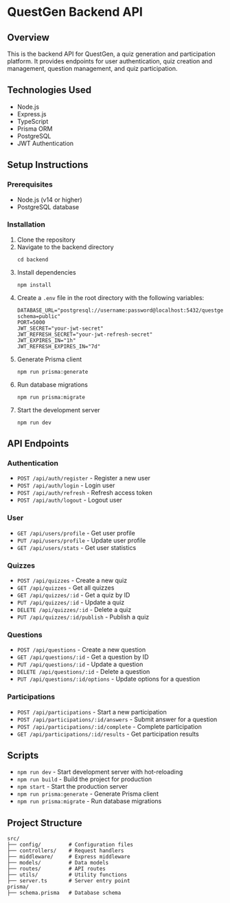 # QuestGen Backend API

## Overview

This is the backend API for QuestGen, a quiz generation and participation platform. It provides endpoints for user authentication, quiz creation and management, question management, and quiz participation.

## Technologies Used

- Node.js
- Express.js
- TypeScript
- Prisma ORM
- PostgreSQL
- JWT Authentication

## Setup Instructions

### Prerequisites

- Node.js (v14 or higher)
- PostgreSQL database

### Installation

1. Clone the repository
2. Navigate to the backend directory
   ```
   cd backend
   ```
3. Install dependencies
   ```
   npm install
   ```
4. Create a `.env` file in the root directory with the following variables:
   ```
   DATABASE_URL="postgresql://username:password@localhost:5432/questgen?schema=public"
   PORT=5000
   JWT_SECRET="your-jwt-secret"
   JWT_REFRESH_SECRET="your-jwt-refresh-secret"
   JWT_EXPIRES_IN="1h"
   JWT_REFRESH_EXPIRES_IN="7d"
   ```
5. Generate Prisma client
   ```
   npm run prisma:generate
   ```
6. Run database migrations
   ```
   npm run prisma:migrate
   ```
7. Start the development server
   ```
   npm run dev
   ```

## API Endpoints

### Authentication

- `POST /api/auth/register` - Register a new user
- `POST /api/auth/login` - Login user
- `POST /api/auth/refresh` - Refresh access token
- `POST /api/auth/logout` - Logout user

### User

- `GET /api/users/profile` - Get user profile
- `PUT /api/users/profile` - Update user profile
- `GET /api/users/stats` - Get user statistics

### Quizzes

- `POST /api/quizzes` - Create a new quiz
- `GET /api/quizzes` - Get all quizzes
- `GET /api/quizzes/:id` - Get a quiz by ID
- `PUT /api/quizzes/:id` - Update a quiz
- `DELETE /api/quizzes/:id` - Delete a quiz
- `PUT /api/quizzes/:id/publish` - Publish a quiz

### Questions

- `POST /api/questions` - Create a new question
- `GET /api/questions/:id` - Get a question by ID
- `PUT /api/questions/:id` - Update a question
- `DELETE /api/questions/:id` - Delete a question
- `PUT /api/questions/:id/options` - Update options for a question

### Participations

- `POST /api/participations` - Start a new participation
- `POST /api/participations/:id/answers` - Submit answer for a question
- `POST /api/participations/:id/complete` - Complete participation
- `GET /api/participations/:id/results` - Get participation results

## Scripts

- `npm run dev` - Start development server with hot-reloading
- `npm run build` - Build the project for production
- `npm start` - Start the production server
- `npm run prisma:generate` - Generate Prisma client
- `npm run prisma:migrate` - Run database migrations

## Project Structure

```
src/
├── config/         # Configuration files
├── controllers/    # Request handlers
├── middleware/     # Express middleware
├── models/         # Data models
├── routes/         # API routes
├── utils/          # Utility functions
├── server.ts       # Server entry point
prisma/
├── schema.prisma   # Database schema
```